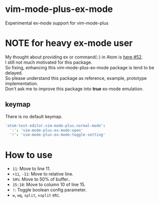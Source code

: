 # vim-mode-plus-ex-mode

Experimental ex-mode support for vim-mode-plus

# NOTE for heavy ex-mode user

My thought about providing ex or command(`:`) in Atom is [here #52](https://github.com/t9md/atom-vim-mode-plus/issues/52).  
I still not much motivated for this package.   
So fixing, enhancing this vim-mode-plus-ex-mode package is tend to be delayed.  
So please understand this package as reference, example, prototype implementation.  
Don't ask me to improve this package into **true** ex-mode emulation.  

## keymap

There is no default keymap.

```coffeescript
'atom-text-editor.vim-mode-plus.normal-mode':
  ':': 'vim-mode-plus-ex-mode:open'
  '!': 'vim-mode-plus-ex-mode:toggle-setting'
```

# How to use

- `11`: Move to line 11.
- `+11`, `-11`: Move to relative line.
- `50%`: Move to 50% of buffer..
- `15:10`: Move to column 10 of line 15.
- `!`: Toggle boolean config parameter.
- `w`, `wq`, `split`, `vsplit` etc.
